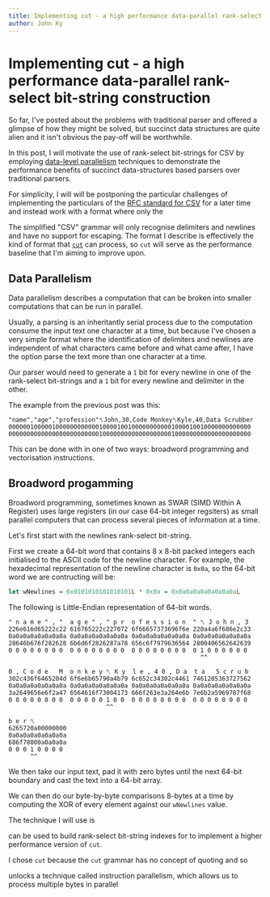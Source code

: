```yaml
---
title: Implementing cut - a high performance data-parallel rank-select bit-string construction
author: John Ky
---
```


# Implementing cut - a high performance data-parallel rank-select bit-string construction

So far, I've posted about the problems with traditional parser and offered a
glimpse of how they might be solved, but succinct data structures are quite
alien and it isn't obvious the pay-off will be worthwhile.

In this post, I will motivate the use of rank-select bit-strings for CSV
by employing
[data-level parallelism](https://en.wikipedia.org/wiki/Data_parallelism)
techniques to demonstrate the performance benefits of succinct
data-structures based parsers over traditional parsers.

For simplicity, I will will be postponing the particular challenges of
implementing the particulars of the
[RFC standard for CSV](https://tools.ietf.org/html/rfc4180) for a later
time and instead work with a format where only the 

The simplified "CSV" grammar will only recognise delimiters and newlines
and have no support for escaping.  The format I describe is effectively
the kind of format that [`cut`](https://en.wikipedia.org/wiki/Cut_(Unix))
can process, so `cut` will serve as the performance baseline that I'm
aiming to improve upon.

## Data Parallelism

Data parallelism describes a computation that can be broken into smaller
computations that can be run in parallel.

Usually, a parsing is an inheritantly serial process due to the computation
consume the input text one character at a time, but because I've chosen
a very simple format where the identification of delimiters and newlines
are independent of what characters came before and what came after, I
have the option parse the text more than one character at a time.

Our parser would need to generate a `1` bit for every newline in one
of the rank-select bit-strings and a `1` bit for every newline and
delimiter in the other.

The example from the previous post was this:

```text
"name","age","profession"␤John,30,Code Monkey␤Kyle,40,Data Scrubber
0000001000001000000000000100001001000000000001000010010000000000000
0000000000000000000000000100000000000000000001000000000000000000000
```

This can be done with in one of two ways: broadword programming and
vectorisation instructions.

## Broadword progamming

Broadword programming, sometimes known as SWAR (SIMD Within A Register)
uses large registers (in our case 64-bit integer regsiters) as small
parallel computers that can process several pieces of information at a
time.

Let's first start with the newlines rank-select bit-string.

First we create a 64-bit word that contains 8 x 8-bit packed integers
each initialised to the ASCII code for the newline character.  For
example, the hexadecimal representation of the newline character is
`0x0a`, so the 64-bit word we are contructing will be:

```haskell
let wNewlines = 0x0101010101010101L * 0x0a = 0x0a0a0a0a0a0a0a0aL
```

The following is Little-Endian representation of 64-bit words.

```text
" n a m e " , "  a g e " , " p r  o f e s s i o n  " ␤ J o h n , 3 
226e616d65222c22 616765222c227072 6f66657373696f6e 220a4a6f686e2c33
0a0a0a0a0a0a0a0a 0a0a0a0a0a0a0a0a 0a0a0a0a0a0a0a0a 0a0a0a0a0a0a0a0a
28646b676f282628 6b6d6f2826287a78 656c6f7979636564 2800406562642639
0 0 0 0 0 0 0 0  0 0 0 0 0 0 0 0  0 0 0 0 0 0 0 0  0 1 0 0 0 0 0 0 
                                                     ^^

0 , C o d e   M  o n k e y ␤ K y  l e , 4 0 , D a  t a   S c r u b 
302c436f6465204d 6f6e6b65790a4b79 6c652c34302c4461 7461205363727562
0a0a0a0a0a0a0a0a 0a0a0a0a0a0a0a0a 0a0a0a0a0a0a0a0a 0a0a0a0a0a0a0a0a
3a2649656e6f2a47 6564616f73004173 666f263e3a264e6b 7e6b2a5969787f68
0 0 0 0 0 0 0 0  0 0 0 0 0 1 0 0  0 0 0 0 0 0 0 0  0 0 0 0 0 0 0 0 
                           ^^

b e r ␤
6265720a00000000
0a0a0a0a0a0a0a0a
686f78000a0a0a0a
0 0 0 1 0 0 0 0 
      ^^
```

We then take our input text, pad it with zero bytes until the next
64-bit boundary and cast the text into a 64-bit array.

We can then do our byte-by-byte comparisons 8-bytes at a time by
computing the XOR of every element against our `wNewlines` value.

The technique I will use is

can be used to build rank-select bit-string indexes for to implement a
higher performance version of `cut`.

I chose `cut` because the `cut` grammar has no concept of quoting and
so 

 unlocks
a technique called instruction parallelism, which allows us to process
multiple bytes in parallel

